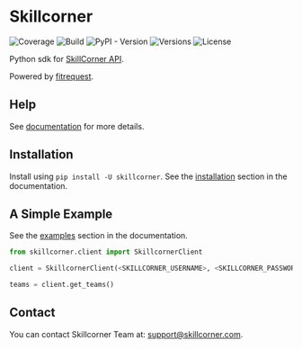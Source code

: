 # Skillcorner

![Coverage](https://img.shields.io/gitlab/pipeline-coverage/public-corner%2Fskillcorner)
![Build](https://img.shields.io/gitlab/pipeline-status/public-corner%2Fskillcorner)
![PyPI - Version](https://img.shields.io/pypi/v/:skillcorner)
![Versions](https://img.shields.io/badge/python-3.8%20%7C%203.9%20%7C%203.10%20%7C%203.11%20%7C%203.12-blue)
![License](https://img.shields.io/gitlab/license/public-corner%2Fskillcorner)

Python sdk for [SkillCorner API](https://www.skillcorner.com/api/docs).

Powered by [fitrequest](https://gitlab.com/public-corner/fitrequest).

## Help

See [documentation](https://skillcorner.readthedocs.io/en/latest/) for more details.

## Installation

Install using `pip install -U skillcorner`.
See the [installation](https://skillcorner.readthedocs.io/en/latest/getting_started.html#installation) section in the documentation.

## A Simple Example
See the [examples](https://skillcorner.readthedocs.io/en/latest/getting_started.html#examples) section in the documentation.
```py
from skillcorner.client import SkillcornerClient

client = SkillcornerClient(<SKILLCORNER_USERNAME>, <SKILLCORNER_PASSWORD>)

teams = client.get_teams()
```

## Contact
You can contact Skillcorner Team at: support@skillcorner.com.
